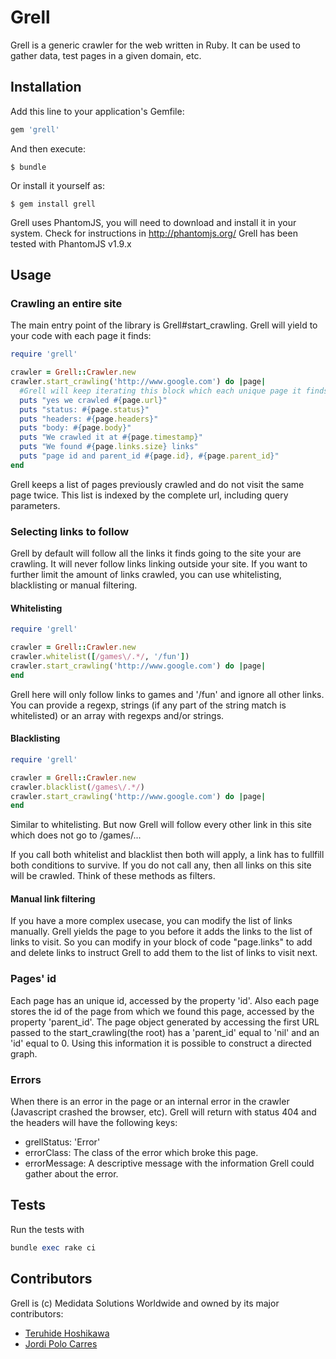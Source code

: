 # Grell

Grell is a generic crawler for the web written in Ruby.
It can be used to gather data, test pages in a given domain, etc.

## Installation

Add this line to your application's Gemfile:

```ruby
gem 'grell'
```

And then execute:

    $ bundle

Or install it yourself as:

    $ gem install grell

Grell uses PhantomJS, you will need to download and install it in your
system. Check for instructions in http://phantomjs.org/
Grell has been tested with PhantomJS v1.9.x

## Usage


### Crawling an entire site

The main entry point of the library is Grell#start_crawling.
Grell will yield to your code with each page it finds:

```ruby
require 'grell'

crawler = Grell::Crawler.new
crawler.start_crawling('http://www.google.com') do |page|
  #Grell will keep iterating this block which each unique page it finds
  puts "yes we crawled #{page.url}"
  puts "status: #{page.status}"
  puts "headers: #{page.headers}"
  puts "body: #{page.body}"
  puts "We crawled it at #{page.timestamp}"
  puts "We found #{page.links.size} links"
  puts "page id and parent_id #{page.id}, #{page.parent_id}"
end

```

Grell keeps a list of pages previously crawled and do not visit the same page twice.
This list is indexed by the complete url, including query parameters.

### Selecting links to follow

Grell by default will follow all the links it finds going to the site
your are crawling. It will never follow links linking outside your site.
If you want to further limit the amount of links crawled, you can use
whitelisting, blacklisting or manual filtering.

#### Whitelisting

```ruby
require 'grell'

crawler = Grell::Crawler.new
crawler.whitelist([/games\/.*/, '/fun'])
crawler.start_crawling('http://www.google.com') do |page|
end
```

Grell here will only follow links to games and '/fun' and ignore all
other links. You can provide a regexp, strings (if any part of the
string match is whitelisted) or an array with regexps and/or strings.

#### Blacklisting

```ruby
require 'grell'

crawler = Grell::Crawler.new
crawler.blacklist(/games\/.*/)
crawler.start_crawling('http://www.google.com') do |page|
end
```

Similar to whitelisting. But now Grell will follow every other link in
this site which does not go to /games/...

If you call both whitelist and blacklist then both will apply, a link
has to fullfill both conditions to survive. If you do not call any, then
all links on this site will be crawled. Think of these methods as
filters.

#### Manual link filtering

If you have a more complex usecase, you can modify the list of links
manually.
Grell yields the page to you before it adds the links to the list of
links to visit. So you can modify in your block of code "page.links" to
add and delete links to instruct Grell to add them to the list of links
to visit next.

### Pages' id

Each page has an unique id, accessed by the property 'id'. Also each page stores the id of the page from which we found this page, accessed by the property 'parent_id'.
The page object generated by accessing the first URL passed to the start_crawling(the root) has a 'parent_id' equal to 'nil' and an 'id' equal to 0.
Using this information it is possible to construct a directed graph.


### Errors
When there is an error in the page or an internal error in the crawler (Javascript crashed the browser, etc). Grell will return with status 404 and the headers will have the following keys:
- grellStatus: 'Error'
- errorClass: The class of the error which broke this page.
- errorMessage: A descriptive message with the information Grell could gather about the error.


## Tests

Run the tests with
```ruby
bundle exec rake ci
```

## Contributors
Grell is (c) Medidata Solutions Worldwide and owned by its major contributors:
* [Teruhide Hoshikawa](https://github.com/thoshikawa-mdsol)
* [Jordi Polo Carres](https://github.com/jcarres-mdsol)
